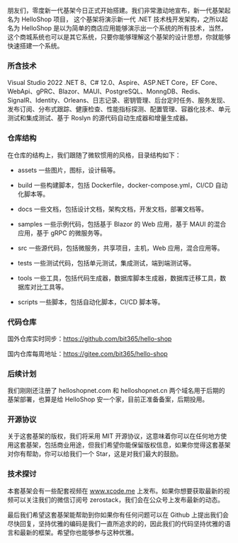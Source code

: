 朋友们，零度新一代基架今日正式开始搭建。我们非常激动地宣布，新一代基架起名为 HelloShop 项目， 这个基架将演示新一代 .NET 技术栈开发架构，之所以起名为 HelloShop 是以为简单的商店应用能够演示出一个系统的所有技术，当然，这个商城系统也可以是其它系统，只要你能够理解这个基架的设计思想，你就能够快速搭建一个系统。

### 所含技术

Visual Studio 2022 .NET 8、C# 12.0、Aspire、ASP.NET Core，EF Core、WebApi、gPRC、Blazor、MAUI、PostgreSQL、MonngDB、Redis、SignalR、Identity、Orleans、日志记录、密钥管理、后台定时任务、服务发现、发布订阅、分布式跟踪、健康检查、性能指标探测、配置管理、容器化技术、单元测试和集成测试、基于 Roslyn 的源代码自动生成器和增量生成器。

### 仓库结构

在仓库的结构上，我们跟随了微软惯用的风格，目录结构如下：


- assets 一些图片，图标，设计稿等。

- build 一些构建脚本，包括 Dockerfile，docker-compose.yml，CI/CD 自动化脚本等。

- docs 一些文档，包括设计文档，架构文档，开发文档，部署文档等。

- samples 一些示例代码，包括基于 Blazor 的 Web 应用，基于 MAUI 的混合应用，基于 gRPC 的微服务等。

- src 一些源代码，包括微服务，共享项目，主机，Web 应用，混合应用等。

- tests 一些测试代码，包括单元测试，集成测试，端到端测试等。

- tools 一些工具，包括代码生成器，数据库脚本生成器，数据库迁移工具，数据库对比工具等。

- scripts 一些脚本，包括自动化脚本，CI/CD 脚本等。

### 代码仓库

国外仓库实时同步：https://github.com/bit365/hello-shop

国内仓库每周地址：https://gitee.com/bit365/hello-shop

### 后续计划

我们刚刚还注册了 helloshopnet.com 和 helloshopnet.cn 两个域名用于后期的基架部署，也算是给 HelloShop 安一个家，目前正准备备案，后期投用。

### 开源协议

关于这套基架的版权，我们将采用 MIT 开源协议，这意味着你可以在任何地方使用这套基架，包括商业用途，但我们希望你能保留版权信息，如果你觉得这套基架对你有帮助，你可以给我们一个 Star，这是对我们最大的鼓励。

### 技术探讨

本套基架会有一些配套视频在 www.xcode.me 上发布。如果你想要获取最新的视频可以关注我们的微信订阅号 zerostack，我们会在公众号上发布最新的动态。


最后我们希望这套基架能帮助到你如果你有任何问题可以在 Github 上提出我们会尽快回复，坚持优雅的编码是我们一直所追求的的，因此我们的代码坚持优雅的语言和最新的框架。希望你也能够参与这种优雅。

